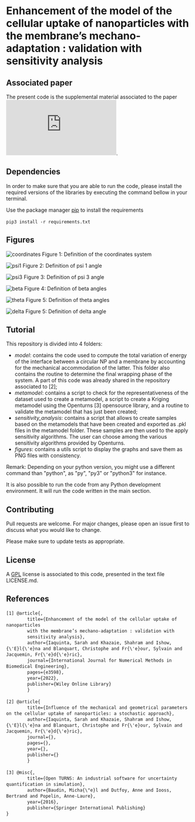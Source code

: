 # Enhancement of the model of the cellular uptake of nanoparticles with the membrane’s mechano-adaptation : validation with sensitivity analysis

## Associated paper
The present code is the supplemental material associated to the paper ![1](https://github.com/SarahIaquinta/uptake_of_random_rigid_elliptic_particle/blob/main/Cellular_uptake_of_rigid_elliptic_random_nanoparticles.pdf).

## Dependencies
In order to make sure that you are able to run the code, please install the required versions of the libraries by executing the command bellow in your terminal.

Use the package manager [pip](https://pip.pypa.io/en/stable/) to install the requirements

```pip3 install -r requirements.txt```

## Figures

![coordinates](https://github.com/SarahIaquinta/uptake_of_random_rigid_elliptic_particle/blob/main/figures/coordinates.png)
Figure 1: Definition of the coordinates system

![psi1](https://github.com/SarahIaquinta/uptake_of_random_rigid_elliptic_particle/blob/main/figures/psi1_gif.gif)
Figure 2: Definition of psi 1 angle

![psi3](https://github.com/SarahIaquinta/uptake_of_random_rigid_elliptic_particle/blob/main/figures/psi3_gif.gif)
Figure 3: Definition of psi 3 angle

![beta](https://github.com/SarahIaquinta/uptake_of_random_rigid_elliptic_particle/blob/main/figures/beta_angles.png)
Figure 4: Definition of beta angles

![theta](https://github.com/SarahIaquinta/uptake_of_random_rigid_elliptic_particle/blob/main/figures/theta_angles.png)
Figure 5: Definition of theta angles

![delta](https://github.com/SarahIaquinta/uptake_of_random_rigid_elliptic_particle/blob/main/figures/delta_angles.png)
Figure 5: Definition of delta angle

## Tutorial
This repository is divided into 4 folders:
- *model*: contains the code used to compute the total variation of energy of the interface between a circular NP and a membrane by accounting for the mechanical accommodation of the latter. This folder also contains the routine to determine the final wrapping phase of the system. A part of this code was already shared in the repository associated to [2];
- *metamodel*: contains a script to check for the representativeness of the dataset used to create a metamodel, a script to create a Kriging metamodel using the Openturns [3] opensource library, and a routine to validate the metamodel that has just been created;
- *sensitivity_analysis*: contains a script that allows to create samples based on the metamodels that have been created and exported as .pkl files in the metamodel folder. These samples are then used to the  apply sensitivity algorithms. The user can choose among the various sensitivity algorithms provided by Openturns.
- *figures*: contains a utils script to display the graphs and save them as PNG files with consistency.



Remark: Depending on your python version, you might use a different command than "python", as "py", "py3" or "python3" for instance.

It is also possible to run the code from any Python development environment. It will run the code written in the main section.

## Contributing
Pull requests are welcome. For major changes, please open an issue first to discuss what you would like to change.

Please make sure to update tests as appropriate.

## License
A [GPL](https://tldrlegal.com/license/bsd-3-clause-license-(revised)) license is associated to this code, presented in the text file LICENSE.md.

## References
```
[1] @article{,
        title={Enhancement of the model of the cellular uptake of nanoparticles
        with the membrane’s mechano-adaptation : validation with
        sensitivity analysis},
        author={Iaquinta, Sarah and Khazaie, Shahram and Ishow, {\'E}l{\'e}na and Blanquart, Christophe and Fr{\'e}our, Sylvain and Jacquemin, Fr{\'e}d{\'e}ric},
        journal={International Journal for Numerical Methods in Biomedical Engineering},
        pages={e3598},
        year={2022},
        publisher={Wiley Online Library}
        }

[2] @article{
        title={Influence of the mechanical and geometrical parameters on the cellular uptake of nanoparticles: a stochastic approach},
        author={Iaquinta, Sarah and Khazaie, Shahram and Ishow, {\'E}l{\'e}na and Blanquart, Christophe and Fr{\'e}our, Sylvain and Jacquemin, Fr{\'e}d{\'e}ric},
        journal={},
        pages={},
        year={},
        publisher={}
        }

[3] @misc{,
        title={Open TURNS: An industrial software for uncertainty quantification in simulation},
        author={Baudin, Micha{\"e}l and Dutfoy, Anne and Iooss, Bertrand and Popelin, Anne-Laure},
        year={2016},
        publisher={Springer International Publishing}
}

```
